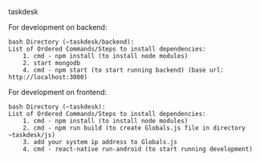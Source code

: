 taskdesk

For development on backend:

	bash Directory (~taskdesk/backend):
	List of Ordered Commands/Steps to install dependencies:
		1. cmd - npm install (to install node modules)
		2. start mongodb
		4. cmd - npm start (to start running backend) (base url: http://localhost:3000)


For development on frontend:

	bash Directory (~taskdesk):
	List of Ordered Commands/Steps to install dependencies:
		1. cmd - npm install (to install node modules)
		2. cmd - npm run build (to create Globals.js file in directory ~taskdesk/js)
		3. add your system ip address to Globals.js
		4. cmd - react-native run-android (to start running development)